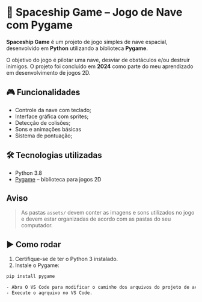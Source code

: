 # 🚀 Spaceship Game – Jogo de Nave com Pygame

**Spaceship Game** é um projeto de jogo simples de nave espacial, desenvolvido em **Python** utilizando a biblioteca **Pygame**.

O objetivo do jogo é pilotar uma nave, desviar de obstáculos e/ou destruir inimigos. O projeto foi concluído em **2024** como parte do meu aprendizado em desenvolvimento de jogos 2D.

## 🎮 Funcionalidades

- Controle da nave com teclado;
- Interface gráfica com sprites;
- Detecção de colisões;
- Sons e animações básicas
- Sistema de pontuação;

## 🛠️ Tecnologias utilizadas

- Python 3.8
- [Pygame](https://www.pygame.org/news) – biblioteca para jogos 2D

## Aviso
> As pastas `assets/` devem conter as imagens e sons utilizados no jogo e devem estar organizadas de acordo com as pastas do seu computador.

## ▶️ Como rodar

1. Certifique-se de ter o Python 3 instalado.
2. Instale o Pygame:

```bash
pip install pygame

- Abra O VS Code para modificar o caminho dos arquivos do projeto de acordo com a organização das pastas em se PC;
- Execute o aqrquivo no VS Code.
